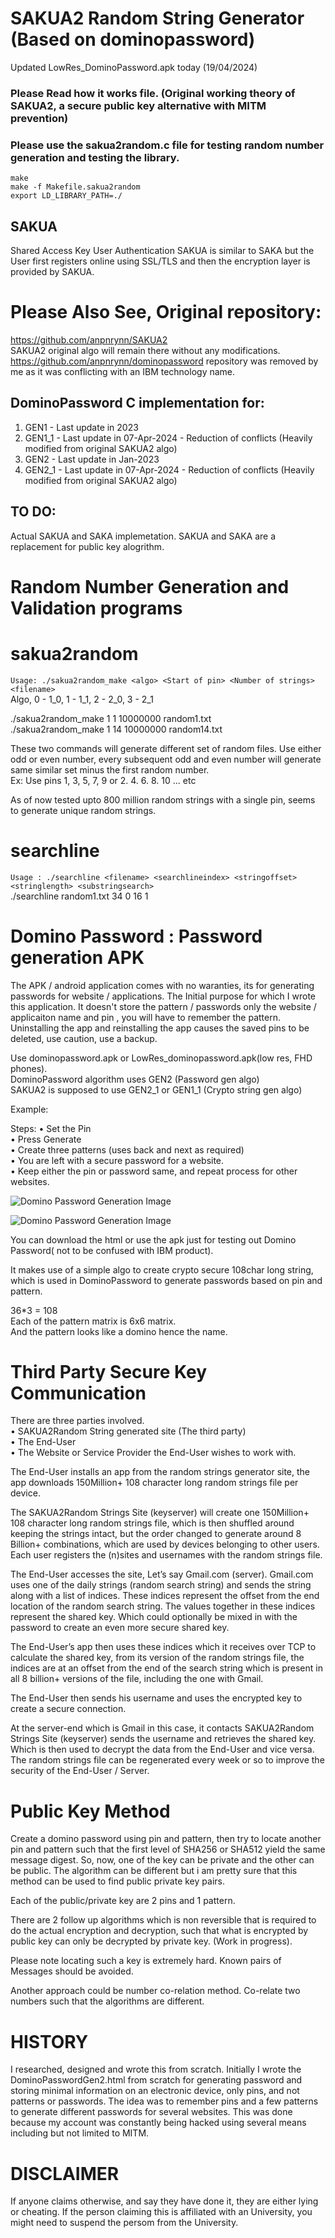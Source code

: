 # SAKUA2 Random String Generator (Based on dominopassword)

Updated LowRes_DominoPassword.apk today (19/04/2024)


### Please Read how it works file. (Original working theory of SAKUA2, a secure public key alternative with MITM prevention)
### Please use the sakua2random.c file for testing random number generation and testing the library.


`make`   
`make -f Makefile.sakua2random`   
`export LD_LIBRARY_PATH=./`  


SAKUA
-----
Shared Access Key User Authentication
SAKUA is similar to SAKA but the User first registers online using SSL/TLS and then the encryption layer is provided by SAKUA.



Please Also See, Original repository:
=====================================
https://github.com/anpnrynn/SAKUA2   
SAKUA2 original algo will remain there without any modifications.   
https://github.com/anpnrynn/dominopassword repository was removed by me as it was conflicting with an IBM technology name.  



DominoPassword C implementation for:
------------------------------------
1. GEN1   - Last update in 2023
2. GEN1_1 - Last update in 07-Apr-2024 - Reduction of conflicts (Heavily modified from original SAKUA2 algo) 
3. GEN2   - Last update in Jan-2023 
4. GEN2_1 - Last update in 07-Apr-2024 - Reduction of conflicts (Heavily modified from original SAKUA2 algo) 


    
TO DO:
------
Actual SAKUA and SAKA implemetation. SAKUA and SAKA are a replacement for public key alogrithm.

   
   
Random Number Generation and Validation programs   
================================================    
sakua2random   
=============   
`Usage: ./sakua2random_make <algo> <Start of pin> <Number of strings> <filename>`     
	Algo, 0 - 1_0, 1 - 1_1, 2 - 2_0, 3 - 2_1    

 ./sakua2random_make 1 1 10000000  random1.txt   
 ./sakua2random_make 1 14 10000000 random14.txt   

These two commands will generate different set of random files. Use either odd or even number, every subsequent odd and even number will generate same similar set minus the first random number.   
Ex: Use pins 1, 3, 5, 7, 9 or 2. 4. 6. 8. 10 ... etc   

As of now tested upto 800 million random strings with a single pin, seems to generate unique random strings.   
   
searchline    
==========    
`Usage : ./searchline <filename> <searchlineindex> <stringoffset> <stringlength> <substringsearch>`    
./searchline random1.txt 34 0 16 1   


   
Domino Password : Password generation APK
=========================================   
The APK / android application comes with no waranties, its for generating passwords for website / applications. The Initial purpose for which I wrote this application. It doesn't store the pattern / passwords only the website / applicaiton name and pin , you will have to remember the pattern.    
Uninstalling the app and reinstalling the app causes the saved pins to be deleted, use caution, use a backup.   

Use dominopassword.apk or LowRes_dominopassword.apk(low res, FHD phones).    
DominoPassword algorithm uses GEN2 (Password gen algo)   
SAKUA2 is supposed to use GEN2_1 or GEN1_1 (Crypto string gen algo) 

Example: 

Steps:
 • Set the Pin     
 • Press Generate     
 • Create three patterns (uses back and next as required)     
 • You are left with a secure password for a website.     
 • Keep either the pin or password same, and repeat process for other websites.     

![Domino Password Generation Image ](https://github.com/anpnrynn/SAKUA2Random/blob/main/DominoPassword.png) 
 
![Domino Password Generation Image ](https://github.com/anpnrynn/SAKUA2Random/blob/main/DominoPassword-2.png)  

 You can download the html or use the apk just for testing out Domino Password( not to be confused with IBM product).    

 It makes use of a simple algo to create crypto secure 108char long string, which is used in DominoPassword to generate passwords based on pin and pattern.    

 36*3 = 108    
Each of the pattern matrix is 6x6 matrix.    
 And the pattern looks like a domino hence the name.    
   
Third Party Secure Key Communication
====================================

There are three parties involved.    
• SAKUA2Random String generated site (The third party)   
• The End-User   
• The Website or Service Provider the End-User wishes to work with.   

The End-User installs an app from the random strings generator site, the app downloads 
150Million+ 108 character long random strings file per device.    

The SAKUA2Random Strings Site (keyserver) will create one 150Million+ 108 character 
long random strings file, which is then shuffled around keeping the strings intact, but 
the order changed to generate around 8 Billion+ combinations, which are used by 
devices belonging to other users. Each user registers the (n)sites and usernames with 
the random strings file.   

The End-User accesses the site, Let’s say Gmail.com (server). Gmail.com uses one of 
the daily strings (random search string) and sends the string along with a list of indices.
These indices represent the offset from the end location of the random search string. 
The values together in these indices represent the shared key. Which could optionally 
be mixed in with the password to create an even more secure shared key.    

The End-User’s app then uses these indices which it receives over TCP to calculate the 
shared key, from its version of the random strings file, the indices are at an offset from 
the end of the search string which is present in all 8 billion+ versions of the file, 
including the one with Gmail.   

The End-User then sends his username and uses the encrypted key to create a secure 
connection.      

At the server-end which is Gmail in this case, it contacts SAKUA2Random Strings Site
(keyserver) sends the username and retrieves the shared key. Which is then used to 
decrypt the data from the End-User and vice versa.
The random strings file can be regenerated every week or so to improve the security of 
the End-User / Server.   

Public Key Method
=================
Create a domino password using pin and pattern, then try to locate another pin and pattern such that the first level of SHA256 or SHA512 yield the same message digest. So, now, one of the key can be private and the other can be public. The algorithm can be different but i am pretty sure that this method can be used to find public private key pairs.

Each of the public/private key are 2 pins and 1 pattern. 

There are 2 follow up algorithms which is non reversible that is required to do the actual encryption and decryption, such that what is encrypted by public key can only be decrypted by private key. (Work in progress).

Please note locating such a key is extremely hard. Known pairs of Messages should be avoided.

Another approach could be number co-relation method. Co-relate two numbers such that the algorithms are different. 

HISTORY
=======
I researched, designed and wrote this from scratch. Initially I wrote the DominoPasswordGen2.html from scratch for generating password and storing minimal information on an electronic device, only pins, and not patterns or passwords. The idea was to remember pins and a few patterns to generate different passwords for several websites. This was done because my account was constantly being hacked using several means including but not limited to MITM.   


DISCLAIMER
==========
If anyone claims otherwise, and say they have done it, they are either lying or cheating. If the person claiming this is affiliated with an University, you might need to suspend the persom from the University.  
